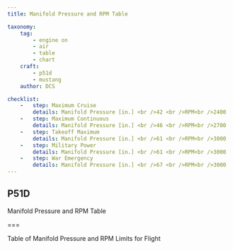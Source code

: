 ```yaml
---
title: Manifold Pressure and RPM Table

taxonomy:
    tag:
        - engine on
        - air
        - table
        - chart
    craft:
        - p51d
        - mustang
    author: DCS

checklist:
    -   step: Maximum Cruise  
        details: Manifold Pressure [in.] <br />42 <br />RPM<br />2400
    -   step: Maximum Continuous  
        details: Manifold Pressure [in.] <br />46 <br />RPM<br />2700
    -   step: Takeoff Maximum 
        details: Manifold Pressure [in.] <br />61 <br />RPM<br />3000
    -   step: Military Power 
        details: Manifold Pressure [in.] <br />61 <br />RPM<br />3000
    -   step: War Emergency 
        details: Manifold Pressure [in.] <br />67 <br />RPM<br />3000
---
```


## P51D 
Manifold Pressure and RPM Table

===

Table of Manifold Pressure and RPM Limits for Flight 

